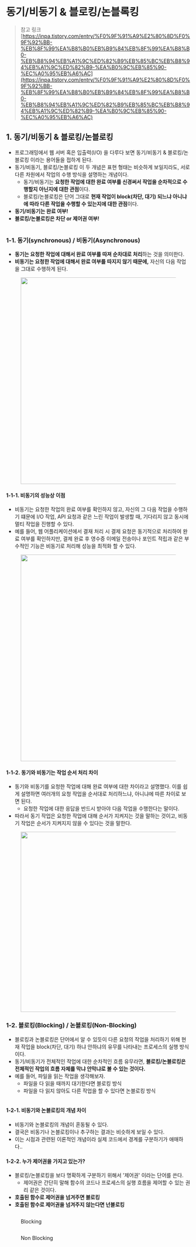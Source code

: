# 동기/비동기 & 블로킹/논블록킹

> 참고 링크 \
> [https://inpa.tistory.com/entry/%F0%9F%91%A9%E2%80%8D%F0%9F%92%BB-%EB%8F%99%EA%B8%B0%EB%B9%84%EB%8F%99%EA%B8%B0-%EB%B8%94%EB%A1%9C%ED%82%B9%EB%85%BC%EB%B8%94%EB%A1%9C%ED%82%B9-%EA%B0%9C%EB%85%90-%EC%A0%95%EB%A6%AC](https://inpa.tistory.com/entry/%F0%9F%91%A9%E2%80%8D%F0%9F%92%BB-%EB%8F%99%EA%B8%B0%EB%B9%84%EB%8F%99%EA%B8%B0-%EB%B8%94%EB%A1%9C%ED%82%B9%EB%85%BC%EB%B8%94%EB%A1%9C%ED%82%B9-%EA%B0%9C%EB%85%90-%EC%A0%95%EB%A6%AC)

## 1. 동기/비동기 & 블로킹/논블로킹

* 프로그래밍에서 웹 서버 혹은 입출력(I/O) 을 다루다 보면 동기/비동기 & 블로킹/논블로킹 이라는 용어들을 접하게 된다.&#x20;
* 동기/비동기, 블로킹/논블로킹 이 두 개념은 표현 형태는 비슷하게 보일지라도, 서로 다른 차원에서 작업의 수행 방식을 설명하는 개념이다.&#x20;
  * 동기/비동기는 **요청한 작업에 대한 완료 여부를 신경써서 작업을 순차적으로 수행할지 아닌지에 대한 관점**이다.&#x20;
  * 블로킹/논블로킹은 단어 그대로 **현재 작업이 block(차단, 대기) 되느냐 아니냐에 따라 다른 작업을 수행할 수 있는지에 대한 관점**이다.&#x20;
* **동기/비동기는 완료 여부!**
* **블로킹/논블로킹은 차단 or 제어권 여부!**

<figure><img src="../../.gitbook/assets/image (2) (1) (1) (1) (1) (1) (1) (1) (1) (1).png" alt=""><figcaption></figcaption></figure>

### 1-1. 동기(synchronous) / 비동기(Asynchronous)

* **동기는 요청한 작업에 대해서 완료 여부를 따져 순차대로 처리**하는 것을 의미한다.&#x20;
* **비동기는 요청한 작업에 대해서 완료 여부를 따지지 않기 때문에,** 자신의 다음 작업을 그대로 수행하게 된다.&#x20;

<figure><img src="../../.gitbook/assets/image (1) (1) (1) (1) (1) (1) (1) (1) (1) (1) (1).png" alt="" width="563"><figcaption></figcaption></figure>

#### 1-1-1. 비동기의 성능상 이점&#x20;

* 비동기는 요청한 작업의 완료 여부를 확인하지 않고, 자신의 그 다음 작업을 수행하기 떄문에 I/O 작업, API 요청과 같은 느린 작업이 발생할 때, 기다리지 않고 동시에 멀티 작업을 진행할 수 있다.
* 예를 들어, 웹 어플리케이션에서 결재 처리 시 결제 요청은 동기적으로 처리하여 완료 여부를 확인하지만, 결제 완료 후 영수증 이메일 전송이나 포인트 적립과 같은 부수적인 기능은 비동기로 처리해 성능을 최적화 할 수 있다.&#x20;

<figure><img src="../../.gitbook/assets/image (2) (1) (1) (1) (1) (1) (1) (1) (1) (1) (1).png" alt="" width="563"><figcaption></figcaption></figure>

#### 1-1-2. 동기와 비동기는 작업 순서 처리 차이

* 동기와 비동기를 요청한 작업에 대해 완료 여부에 대한 차이라고 설명했다. 이를 쉽게 설명하면 여러개의 요청 작업을 순서대로 처리하느냐, 아니냐에 따른 차이로 보면 된다.&#x20;
  * 요청한 작업에 대한 응답을 반드시 받아야 다음 작업을 수행한다는 말이다.&#x20;
* 따라서 동기 작업은 요청한 작업에 대해 순서가 지켜지는 것을 말하는 것이고, 비동기 작업은 순서가 지켜지지 않을 수 있다는 것을 말한다.&#x20;

<figure><img src="../../.gitbook/assets/image (3) (1) (1) (1) (1) (1) (1) (1).png" alt="" width="491"><figcaption></figcaption></figure>

### 1-2. 블로킹(Blocking) / 논블로킹(Non-Blocking)

* 블로킹과 논블로킹은 단어에서 알 수 있듯이 다른 요청의 작업을 처리하기 위해 현재 작업을 block(차단, 대기) 하냐 안하냐의 유무를 나타내는 프로세스의 실행 방식이다.&#x20;
* 동기/비동기가 전체적인 작업에 대한 순차적인 흐름 유무라면, **블로킹/논블로킹은 전체적인 작업의 흐름 자체를 막냐 안막냐로 볼 수 있는 것이다.**&#x20;
* &#x20;예를 들어, 파일을 읽는 작업을 생각해보자.&#x20;
  * 파일을 다 읽을 때까지 대기한다면 블로킹 방식
  * 파일을 다 읽지 않아도 다른 작업을 할 수 있다면 논블로킹 방식

<figure><img src="../../.gitbook/assets/image (4) (1) (1) (1) (1) (1) (1) (1).png" alt=""><figcaption></figcaption></figure>

#### 1-2-1. 비동기와 논블로킹의 개념 차이

* 비동기와 논블로킹의 개념이 혼동될 수 있다.&#x20;
* 결국은 비동기나 논블로킹이나 추구하는 결과는 비슷하게 보일 수 있다.&#x20;
* 이는 시점과 관련된 이론적인 개념이라 실제 코드에서 경계를 구분하기가 애매하다..&#x20;

#### 1-2-2. 누가 제어권을 가지고 있는가?

* 블로킹/논블로킹을 보다 명확하게 구분하기 위해서 '제어권' 이라는 단어를 쓴다.&#x20;
  * 제어권은 간단히 말해 함수의 코드나 프로세스의 실행 흐름을 제어할 수 있는 권리 같은 것이다.&#x20;
* **호출된 함수로 제어권을 넘겨주면 블로킹**&#x20;
* **호출된 함수로 제어권을 넘겨주지 않는다면 넌블로킹**&#x20;

<figure><img src="../../.gitbook/assets/image (5) (1) (1) (1) (1) (1) (1).png" alt=""><figcaption><p>Blocking</p></figcaption></figure>

<figure><img src="../../.gitbook/assets/image (6) (1) (1) (1) (1) (1) (1).png" alt=""><figcaption><p>Non Blocking</p></figcaption></figure>
